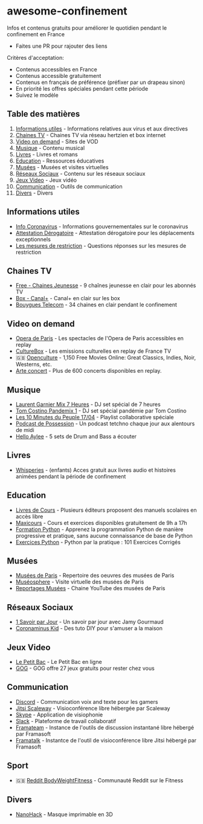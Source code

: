 # awesome-confinement

Infos et contenus gratuits pour améliorer le quotidien pendant le confinement en France

- Faites une PR pour rajouter des liens

Critères d'acceptation:

- Contenus accessibles en France
- Contenus accessible gratuitement
- Contenus en français de préférence (préfixer par un drapeau sinon)
- En priorité les offres spéciales pendant cette période
- Suivez le modèle

## Table des matières

1. [Informations utiles](#informations-utiles) - Informations relatives aux virus et aux directives
2. [Chaines TV](#chaines-tv) - Chaines TV via réseau hertzien et box internet
3. [Video on demand](#video-on-demand) - Sites de VOD
4. [Musique](#musique) - Contenu musical
5. [Livres](#livres) - Livres et romans
6. [Education](#education) - Ressources éducatives
7. [Musées](#musees) - Musées et visites virtuelles
8. [Réseaux Sociaux](#reseaux-sociaux) - Contenu sur les réseaux sociaux
9. [Jeux Video](#jeux-video) - Jeux vidéo
10. [Communication](#communication) - Outils de communication
11. [Divers](#divers) - Divers

## Informations utiles

- [Info Coronavirus](https://www.gouvernement.fr/info-coronavirus) - Informations gouvernementales sur le coronavirus
- [Attestation Dérogatoire](https://www.gouvernement.fr/sites/default/files/contenu/piece-jointe/2020/03/attestation_de_deplacement_derogatoire.pdf) - Attestation dérogatoire pour les déplacements exceptionnels
- [Les mesures de restriction](https://www.interieur.gouv.fr/Actualites/L-actu-du-Ministere/Coronavirus-COVID-19-Questions-reponses-sur-les-mesures-de-restrictions) - Questions réponses sur les mesures de restriction

## Chaines TV

- [Free - Chaines Jeunesse](https://www.phonandroid.com/free-chaines-jeunesse-en-clair.html) - 9 chaînes jeunesse en clair pour les abonnés TV
- [Box - Canal+](https://twitter.com/maxsaada/status/1239598363772887041) - Canal+ en clair sur les box
- [Bouygues Telecom](https://www.bouyguestelecom.fr/choisir-bouygues-telecom/covid-19-bouygues-telecom-se-mobilise) - 34 chaines en clair pendant le confinement

## Video on demand

- [Opera de Paris](https://www.operadeparis.fr/magazine) - Les spectacles de l'Opera de Paris accessibles en replay
- [CultureBox](https://www.france.tv/spectacles-et-culture/) - Les emissions culturelles en replay de France TV
- :gb: [Openculture](http://www.openculture.com/freemoviesonline) - 1,150 Free Movies Online: Great Classics, Indies, Noir, Westerns, etc.
- [Arte concert](https://www.arte.tv/fr/arte-concert/) - Plus de 600 concerts disponibles en replay.

## Musique

- [Laurent Garnier Mix 7 Heures](https://www.traxmag.com/laurent-garnier-mix-7-heures-confinement/) - DJ set spécial de 7 heures
- [Tom Costino Pandemix 1](https://soundcloud.com/tom-costino/pandemix-01) - DJ set spécial pandémie par Tom Costino
- [Les 10 Minutes du Peuple 17/04](https://open.spotify.com/playlist/1AdoMLG49T2OhQIz79xtgX) - Playlist collaborative spéciale
- [Podcast de Possession](https://soundcloud.com/intothevalley) - Un podcast tetchno chaque jour aux alentours de midi
- [Hello Aylee](https://helloaylee.fr/5-sets-drum-and-bass-de-2020-teletravail-coronavirus/) - 5 sets de Drum and Bass a écouter

## Livres

- [Whisperies](https://www.facebook.com/168489050000869/posts/1394230980759997/) - (enfants) Acces gratuit aux livres audio et histoires animées pendant la période de confinement

## Education

- [Livres de Cours](https://www.dealabs.com/bons-plans/continuite-pedagogiques-1853961) - Plusieurs éditeurs proposent des manuels scolaires en accès libre
- [Maxicours](https://www.maxicours.com/se/entraide-covid19) - Cours et exercices disponibles gratuitement de 9h a 17h
- [Formation Python](https://www.docstring.fr/formations/la-formation-complete-python/) - Apprenez la programmation Python de manière progressive et pratique, sans aucune connaissance de base de Python
- [Exercices Python](https://www.docstring.fr/formations/python-par-la-pratique-101-exercices-corriges/) - Python par la pratique : 101 Exercices Corrigés

## Musées

- [Musées de Paris](http://parismuseescollections.paris.fr/fr) - Repertoire des oeuvres des musées de Paris
- [Muséosphere](http://museosphere.paris.fr/) - Visite virtuelle des musées de Paris
- [Reportages Musées](https://www.youtube.com/channel/UC6tjnYtebuODogr6C-ac-6g) - Chaine YouTube des musées de Paris

## Réseaux Sociaux

- [1 Savoir par Jour](https://twitter.com/gourmaud_jamy/status/1239956880929284098) - Un savoir par jour avec Jamy Gourmaud
- [Coronaminus Kid](https://www.instagram.com/coronaminus_kid/) - Des tuto DIY pour s'amuser a la maison

## Jeux Video

- [Le Petit Bac](https://petitbacenligne.net/) - Le Petit Bac en ligne
- [GOG](https://www.gog.com/partner/stay_at_home) - GOG offre 27 jeux gratuits pour rester chez vous

## Communication

- [Discord](https://discordapp.com/) - Communication voix and texte pour les gamers
- [Jitsi Scaleway](https://ensemble.scaleway.com) - Visioconférence libre hébergée par Scaleway
- [Skype](https://www.skype.com/fr/) - Application de visiophonie
- [Slack](https://slack.com/) - Plateforme de travail collaboratif
- [Framateam](https://framateam.org/) - Instance de l'outils de discussion instantané libre hébergé par Framasoft
- [Framatalk](https://framatalk.org/accueil/fr/) - Instantce de l'outil de visioconférence libre Jitsi hébergé par Framasoft

## Sport

- :gb: [Reddit BodyWeightFitness](https://www.reddit.com/r/bodyweightfitness/) - Communauté Reddit sur le Fitness

## Divers

- [NanoHack](http://copper3d.com/hackthepandemic/) - Masque imprimable en 3D
